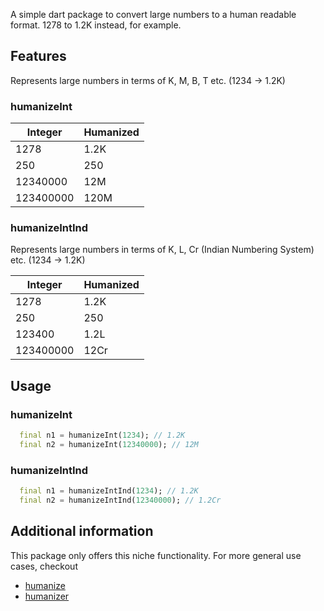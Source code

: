 A simple dart package to convert large numbers to a human readable format. 1278 to 1.2K instead, for example.

## Features

Represents large numbers in terms of K, M, B, T etc. (1234 -> 1.2K)

### humanizeInt

| Integer   | Humanized |
| --------- | --------- |
| 1278      | 1.2K      |
| 250       | 250       |
| 12340000  | 12M       |
| 123400000 | 120M      |

### humanizeIntInd

Represents large numbers in terms of K, L, Cr (Indian Numbering System) etc. (1234 -> 1.2K)

| Integer   | Humanized |
| --------- | --------- |
| 1278      | 1.2K      |
| 250       | 250       |
| 123400    | 1.2L      |
| 123400000 | 12Cr      |

## Usage

### humanizeInt

```dart
  final n1 = humanizeInt(1234); // 1.2K
  final n2 = humanizeInt(12340000); // 12M
```

### humanizeIntInd

```dart
  final n1 = humanizeIntInd(1234); // 1.2K
  final n2 = humanizeIntInd(12340000); // 1.2Cr
```

## Additional information

This package only offers this niche functionality. For more general use cases, checkout

- [humanize](https://pub.dev/packages/humanize)
- [humanizer](https://pub.dev/packages/humanizer)
